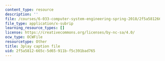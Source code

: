 ```yaml
---
content_type: resource
description: ''
file: /courses/6-033-computer-system-engineering-spring-2018/2f5a5812665c5d65911bf5c391bad765_r2_-2KW76ec.vtt
file_type: application/x-subrip
learning_resource_types: []
license: https://creativecommons.org/licenses/by-nc-sa/4.0/
ocw_type: OCWFile
resourcetype: Other
title: 3play caption file
uid: 2f5a5812-665c-5d65-911b-f5c391bad765
---
```

